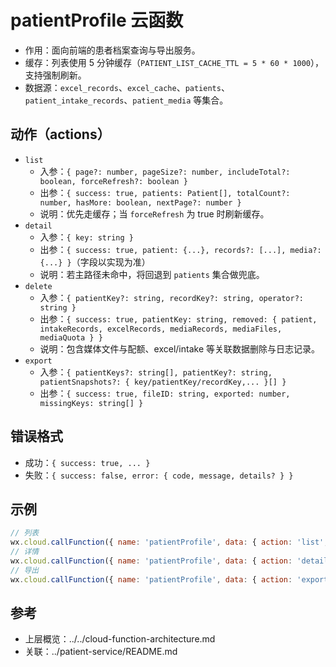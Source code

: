 # patientProfile 云函数

- 作用：面向前端的患者档案查询与导出服务。
- 缓存：列表使用 5 分钟缓存（`PATIENT_LIST_CACHE_TTL = 5 * 60 * 1000`），支持强制刷新。
- 数据源：`excel_records`、`excel_cache`、`patients`、`patient_intake_records`、`patient_media` 等集合。

## 动作（actions）

- `list`
  - 入参：`{ page?: number, pageSize?: number, includeTotal?: boolean, forceRefresh?: boolean }`
  - 出参：`{ success: true, patients: Patient[], totalCount?: number, hasMore: boolean, nextPage?: number }`
  - 说明：优先走缓存；当 `forceRefresh` 为 true 时刷新缓存。
- `detail`
  - 入参：`{ key: string }`
  - 出参：`{ success: true, patient: {...}, records?: [...], media?: {...} }`（字段以实现为准）
  - 说明：若主路径未命中，将回退到 `patients` 集合做兜底。
- `delete`
  - 入参：`{ patientKey?: string, recordKey?: string, operator?: string }`
  - 出参：`{ success: true, patientKey: string, removed: { patient, intakeRecords, excelRecords, mediaRecords, mediaFiles, mediaQuota } }`
  - 说明：包含媒体文件与配额、excel/intake 等关联数据删除与日志记录。
- `export`
  - 入参：`{ patientKeys?: string[], patientKey?: string, patientSnapshots?: { key/patientKey/recordKey,... }[] }`
  - 出参：`{ success: true, fileID: string, exported: number, missingKeys: string[] }`

## 错误格式

- 成功：`{ success: true, ... }`
- 失败：`{ success: false, error: { code, message, details? } }`

## 示例

```js
// 列表
wx.cloud.callFunction({ name: 'patientProfile', data: { action: 'list', pageSize: 20 } });
// 详情
wx.cloud.callFunction({ name: 'patientProfile', data: { action: 'detail', key: 'patient_key' } });
// 导出
wx.cloud.callFunction({ name: 'patientProfile', data: { action: 'export', patientKeys: ['k1','k2'] } });
```

## 参考
- 上层概览：../../cloud-function-architecture.md
- 关联：../patient-service/README.md

